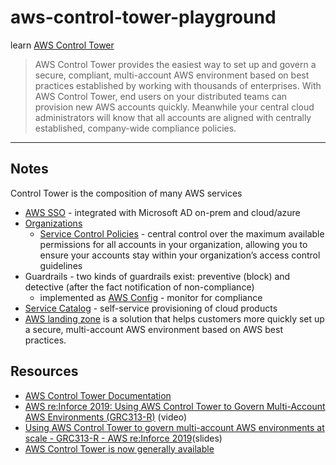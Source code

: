 # aws-control-tower-playground

learn [AWS Control Tower](https://aws.amazon.com/controltower/)

> AWS Control Tower provides the easiest way to set up and govern a secure, compliant, multi-account AWS environment based on best practices established by working with thousands of enterprises. With AWS Control Tower, end users on your distributed teams can provision new AWS accounts quickly. Meanwhile your central cloud administrators will know that all accounts are aligned with centrally established, company-wide compliance policies.

---

## Notes

Control Tower is the composition of many AWS services

* [AWS SSO](https://docs.aws.amazon.com/en_pv/singlesignon/index.html) - integrated with Microsoft AD on-prem and cloud/azure
* [Organizations](https://docs.aws.amazon.com/en_pv/organizations/index.html)
    * [Service Control Policies](https://docs.aws.amazon.com/en_pv/organizations/latest/userguide/orgs_manage_policies_scp.html) - central control over the maximum available permissions for all accounts in your organization, allowing you to ensure your accounts stay within your organization’s access control guidelines
* Guardrails - two kinds of guardrails exist: preventive (block) and detective (after the fact notification of non-compliance)
    * implemented as [AWS Config](https://docs.aws.amazon.com/en_pv/config/index.html) - monitor for compliance
* [Service Catalog](https://docs.aws.amazon.com/servicecatalog/) - self-service provisioning of cloud products
* [AWS landing zone](https://aws.amazon.com/solutions/implementations/aws-landing-zone/) is a solution that helps customers more quickly set up a secure, multi-account AWS environment based on AWS best practices.

## Resources

* [AWS Control Tower Documentation](https://docs.aws.amazon.com/en_pv/controltower/index.html)
* [AWS re:Inforce 2019: Using AWS Control Tower to Govern Multi-Account AWS Environments (GRC313-R)](https://www.youtube.com/watch?v=2t-VkWt0rKk) (video)
* [Using AWS Control Tower to govern multi-account AWS environments at scale - GRC313-R - AWS re:Inforce 2019](https://www.slideshare.net/AmazonWebServices/using-aws-control-tower-to-govern-multiaccount-aws-environments-at-scale-grc313r-aws-reinforce-2019)(slides)
* [AWS Control Tower is now generally available](https://aws.amazon.com/about-aws/whats-new/2019/06/aws-control-tower-is-now-generally-available/)